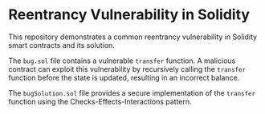 # Reentrancy Vulnerability in Solidity

This repository demonstrates a common reentrancy vulnerability in Solidity smart contracts and its solution.

The `bug.sol` file contains a vulnerable `transfer` function. A malicious contract can exploit this vulnerability by recursively calling the `transfer` function before the state is updated, resulting in an incorrect balance.

The `bugSolution.sol` file provides a secure implementation of the `transfer` function using the Checks-Effects-Interactions pattern.
